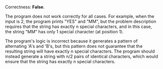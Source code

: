Correctness: **False**.

The program does not work correctly for all cases. For example, when the input is 2, the program prints "YES" and "MM", but the problem description requires that the string has exactly n special characters, and in this case, the string "MM" has only 1 special character (at position 1). 

The program's logic is incorrect because it generates a pattern of alternating 'A's and 'B's, but this pattern does not guarantee that the resulting string will have exactly n special characters. The program should instead generate a string with n/2 pairs of identical characters, which would ensure that the string has exactly n special characters.